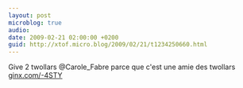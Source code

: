 ```yaml
---
layout: post
microblog: true
audio: 
date: 2009-02-21 02:00:00 +0200
guid: http://xtof.micro.blog/2009/02/21/t1234250660.html
---
```

Give 2 twollars @Carole_Fabre parce que c'est une amie des twollars  [ginx.com/-4STY](http://ginx.com/-4STY)
